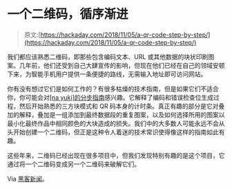 # 一个二维码，循序渐进

> 原文:[https://hackaday.com/2018/11/05/a-qr-code-step-by-step/](https://hackaday.com/2018/11/05/a-qr-code-step-by-step/)

我们都应该熟悉二维码，即那些包含编码文本、URL 或其他数据的块状印刷图案。几年前，他们还受到自己大肆宣传的影响，但现在他们已经在自己的领域安顿下来，为智能手机用户提供一条便捷的路线，无需输入地址即可访问网站。

你有没有想过它们是如何工作的？有很多枯燥的技术指南，但是如果它们不适合你，你可能会对[[na yuki]的分步指南](https://www.nayuki.io/page/creating-a-qr-code-step-by-step)感兴趣。它解释了编码和错误检查位生成过程，然后开始熟悉的三方块模式和 QR 码本身的计时条。真正有趣的部分是它对叠加的解释，叠加是一组添加到最终数据段的重复图案，以及如何选择所用的图案以最小化最终作品中相同颜色的大块造成的损失。我们中的大多数人可能永远不会从头开始创建一个二维码，但正是这种令人着迷的技术常识使得像这样的指南如此有趣。

这些年来，二维码已经出现在很多项目中，但我们发现特别有趣的是这个项目，它通过将一个二维码变成另一个二维码来破解它们。

Via [黑客新闻](https://news.ycombinator.com/item?id=18360847)。
